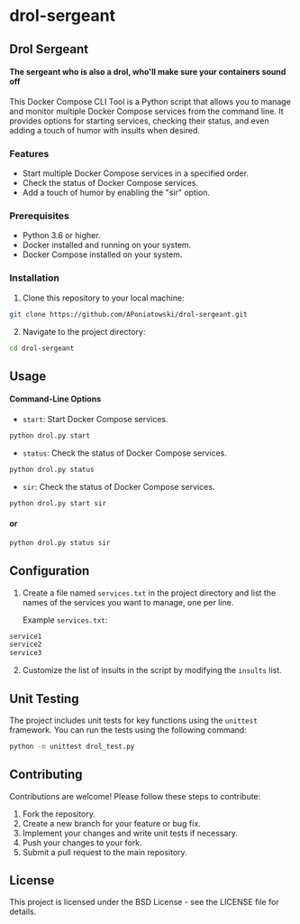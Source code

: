 # drol-sergeant

## Drol Sergeant
#### The sergeant who is also a drol, who'll make sure your containers sound off

This Docker Compose CLI Tool is a Python script that allows you to manage and monitor multiple Docker Compose services from the command line. It provides options for starting services, checking their status, and even adding a touch of humor with insults when desired.
### Features

- Start multiple Docker Compose services in a specified order.
- Check the status of Docker Compose services.
- Add a touch of humor by enabling the "sir" option.

### Prerequisites

- Python 3.6 or higher.
- Docker installed and running on your system.
- Docker Compose installed on your system.

### Installation

1. Clone this repository to your local machine:
```bash
git clone https://github.com/APoniatowski/drol-sergeant.git
```

2. Navigate to the project directory:
```bash
cd drol-sergeant
```

## Usage

#### Command-Line Options
- `start`: Start Docker Compose services.
```bash
python drol.py start
```
- `status`: Check the status of Docker Compose services.
```bash
python drol.py status
```
- `sir`: Check the status of Docker Compose services.
```bash
python drol.py start sir
```
#### or 
```bash
python drol.py status sir
```

## Configuration

1. Create a file named `services.txt` in the project directory and list the names of the services you want to manage, one per line.

    Example `services.txt`:
```txt
service1
service2
service3
```
2. Customize the list of insults in the script by modifying the `insults` list.

## Unit Testing

The project includes unit tests for key functions using the `unittest` framework. You can run the tests using the following command:
```bash
python -m unittest drol_test.py
```

## Contributing

Contributions are welcome! Please follow these steps to contribute:

1. Fork the repository.
2. Create a new branch for your feature or bug fix.
3. Implement your changes and write unit tests if necessary.
4. Push your changes to your fork.
5. Submit a pull request to the main repository.

## License

This project is licensed under the BSD License - see the LICENSE file for details.
